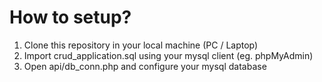 # How to setup?

1. Clone this repository in your local machine (PC / Laptop)
2. Import crud_application.sql using your mysql client (eg. phpMyAdmin)
3. Open api/db_conn.php and configure your mysql database


